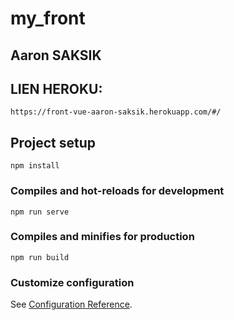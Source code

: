# my_front

## Aaron SAKSIK

## LIEN HEROKU:
```
https://front-vue-aaron-saksik.herokuapp.com/#/
```
## Project setup
```
npm install
```

### Compiles and hot-reloads for development
```
npm run serve
```

### Compiles and minifies for production
```
npm run build
```

### Customize configuration
See [Configuration Reference](https://cli.vuejs.org/config/).

